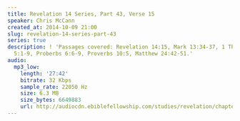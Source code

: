 ```yaml
---
title: Revelation 14 Series, Part 43, Verse 15
speaker: Chris McCann
created_at: 2014-10-09 21:00
slug: revelation-14-series-part-43
series: true
description: ! 'Passages covered: Revelation 14:15, Mark 13:34-37, 1 Thessalonians
  5:1-9, Proberbs 6:6-9, Proverbs 10:5, Matthew 24:42-51.'
audio:
  mp3_low:
    length: '27:42'
    bitrate: 32 Kbps
    sample_rate: 22050 Hz
    size: 6.3 MB
    size_bytes: 6649883
    url: http://audiocdn.ebiblefellowship.com/studies/revelation/chapter-14/2014.10.09_McCann_-_Revelation_14_Series_Part_43.mp3
---
```

